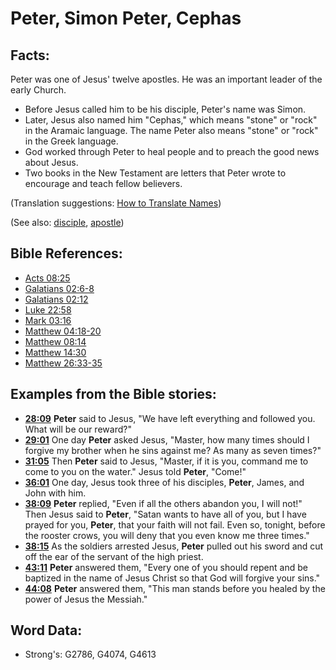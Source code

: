 # Peter, Simon Peter, Cephas #

## Facts: ##

Peter was one of Jesus' twelve apostles. He was an important leader of the early Church.

* Before Jesus called him to be his disciple, Peter's name was Simon.
* Later, Jesus also named him "Cephas," which means "stone" or "rock" in the Aramaic language. The name Peter also means "stone" or "rock" in the Greek language.
* God worked through Peter to heal people and to preach the good news about Jesus.
* Two books in the New Testament are letters that Peter wrote to encourage and teach fellow believers.

(Translation suggestions: [How to Translate Names](rc://en/ta/man/translate/translate-names))

(See also: [disciple](../kt/disciple.md), [apostle](../kt/apostle.md))

## Bible References: ##

* [Acts 08:25](rc://en/tn/help/act/08/25)
* [Galatians 02:6-8](rc://en/tn/help/gal/02/06)
* [Galatians 02:12](rc://en/tn/help/gal/02/12)
* [Luke 22:58](rc://en/tn/help/luk/22/58)
* [Mark 03:16](rc://en/tn/help/mrk/03/16)
* [Matthew 04:18-20](rc://en/tn/help/mat/04/18)
* [Matthew 08:14](rc://en/tn/help/mat/08/14)
* [Matthew 14:30](rc://en/tn/help/mat/14/30)
* [Matthew 26:33-35](rc://en/tn/help/mat/26/33)

## Examples from the Bible stories: ##

* __[28:09](rc://en/tn/help/obs/28/09)__ __Peter__ said to Jesus, "We have left everything and followed you. What will be our reward?"
* __[29:01](rc://en/tn/help/obs/29/01)__ One day __Peter__ asked Jesus, "Master, how many times should I forgive my brother when he sins against me? As many as seven times?"
* __[31:05](rc://en/tn/help/obs/31/05)__ Then __Peter__ said to Jesus, "Master, if it is you, command me to come to you on the water." Jesus told __Peter__, "Come!"
* __[36:01](rc://en/tn/help/obs/36/01)__ One day, Jesus took three of his disciples, __Peter__, James, and John with him.
* __[38:09](rc://en/tn/help/obs/38/09)__ __Peter__ replied, "Even if all the others abandon you, I will not!" Then Jesus said to __Peter__, "Satan wants to have all of you, but I have prayed for you, __Peter__, that your faith will not fail. Even so, tonight, before the rooster crows, you will deny that you even know me three times."
* __[38:15](rc://en/tn/help/obs/38/15)__ As the soldiers arrested Jesus, __Peter__ pulled out his sword and cut off the ear of the servant of the high priest.
* __[43:11](rc://en/tn/help/obs/43/11)__ __Peter__ answered them, "Every one of you should repent and be baptized in the name of Jesus Christ so that God will forgive your sins."
* __[44:08](rc://en/tn/help/obs/44/08)__ __Peter__ answered them, "This man stands before you healed by the power of Jesus the Messiah."

## Word Data: ##

* Strong's: G2786, G4074, G4613
